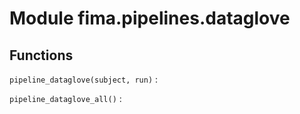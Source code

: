 Module fima.pipelines.dataglove
===============================

Functions
---------

    
`pipeline_dataglove(subject, run)`
:   

    
`pipeline_dataglove_all()`
: